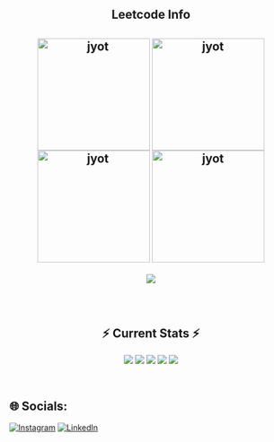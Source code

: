 <h2 align="center">Leetcode Info<h2>  
<p align="center">
  <a href="https://leetcode.com/mehtadeven/" target="_blank"><img align="center" src="https://leetcode.com/static/images/badges/2024/gif/2024-02.gif" alt="jyot" height="200" width="200" /></a>
  <a href="https://leetcode.com/mehtadeven/" target="_blank"><img align="center" src="https://leetcode.com/static/images/badges/2024/gif/2024-03.gif" alt="jyot" height="200" width="200" /></a>
  <a href="https://leetcode.com/mehtadeven/" target="_blank"><img align="center" src="https://assets.leetcode.com/static_assets/marketing/2024-200.gif" alt="jyot" height="200" width="200" /></a>
  <a href="https://leetcode.com/mehtadeven/" target="_blank"><img align="center" src="https://assets.leetcode.com/static_assets/marketing/2024-100.gif" alt="jyot" height="200" width="200" /></a>
</p>
<p align="center">
  
  <img  align=top flex-grow=1 src="https://leetcard.jacoblin.cool/mehtadeven?theme=dark&font=Nunito&ext=heatmap" />  
</p>


<br/>
  <h2 align="center">⚡ Current Stats ⚡</h2>

<div align="center">
  
  <!-- ![](https://komarev.com/ghpvc/?username=mehtadeven) -->
  ![](http://github-profile-summary-cards.vercel.app/api/cards/profile-details?username=mehtadeven&theme=zenburn)
  ![](http://github-profile-summary-cards.vercel.app/api/cards/repos-per-language?username=mehtadeven&theme=zenburn) 
  ![](http://github-profile-summary-cards.vercel.app/api/cards/most-commit-language?username=mehtadeven&theme=zenburn) 
  ![](http://github-profile-summary-cards.vercel.app/api/cards/stats?username=mehtadeven&theme=zenburn) 
  ![](http://github-profile-summary-cards.vercel.app/api/cards/productive-time?username=mehtadeven&theme=zenburn&utcOffset=8) 
    
</div><br>

<!-- <div align=center>
  <img width=390 src="https://streak-stats.demolab.com/?user=mehtadeven&count_private=true&theme=react&border_radius=10" alt="streak stats"/>
  <img width=390 src="https://github-readme-stats.vercel.app/api?username=mehtadeven&show_icons=true&theme=react&rank_icon=github&border_radius=10" alt="readme stats" /><br>
  <img width=390 src="https://github-readme-stats.vercel.app/api/top-langs/?username=mehtadeven&hide=HTML&langs_count=8&layout=compact&theme=react&border_radius=10&size_weight=0.5&count_weight=0.5&exclude_repo=github-readme-stats" alt="top langs" />
</div>
 -->
 
## 🌐 Socials:
[![Instagram](https://img.shields.io/badge/Instagram-%23E4405F.svg?logo=Instagram&logoColor=white)](https://instagram.com/mehtadevenn)
[![LinkedIn](https://img.shields.io/badge/LinkedIn-%230077B5.svg?logo=linkedin&logoColor=white)](https://www.linkedin.com/in/deventech)
